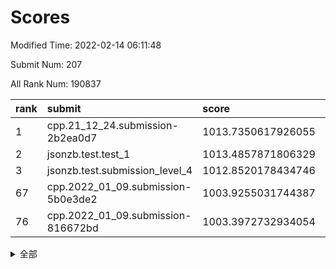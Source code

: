 # Scores

Modified Time: 2022-02-14 06:11:48

Submit Num: 207

All Rank Num: 190837

| rank |               submit               |       score        |       sigma        | pk_num |
| :--- | :--------------------------------- | :----------------- | :----------------- | :----- |
| 1    | cpp.21_12_24.submission-2b2ea0d7   | 1013.7350617926055 | 0.8249963832906255 | 3686   |
| 2    | jsonzb.test.test_1                 | 1013.4857871806329 | 0.833085585911522  | 3688   |
| 3    | jsonzb.test.submission_level_4     | 1012.8520178434746 | 0.8317611704322196 | 3687   |
| 67   | cpp.2022_01_09.submission-5b0e3de2 | 1003.9255031744387 | 0.7141853061800475 | 3689   |
| 76   | cpp.2022_01_09.submission-816672bd | 1003.3972732934054 | 0.7024059555598208 | 3688   |


<details>
<summary>全部</summary>

| rank |                 submit                 |       score        |       sigma        | pk_num |
| :--- | :------------------------------------- | :----------------- | :----------------- | :----- |
| 1    | cpp.21_12_24.submission-2b2ea0d7       | 1013.7350617926055 | 0.8249963832906255 | 3686   |
| 2    | jsonzb.test.test_1                     | 1013.4857871806329 | 0.833085585911522  | 3688   |
| 3    | jsonzb.test.submission_level_4         | 1012.8520178434746 | 0.8317611704322196 | 3687   |
| 4    | gobigger.level_3.submission_level_3_2  | 1011.8403892302482 | 0.7990793317328597 | 3693   |
| 5    | gobigger.level_3.submission_level_3_29 | 1011.6099638400507 | 0.7624809350405496 | 3683   |
| 6    | gobigger.level_3.submission_level_3_3  | 1011.3768890845475 | 0.7598753229176851 | 3687   |
| 7    | gobigger.level_3.submission_level_3_38 | 1011.2953031821285 | 0.7700712240758042 | 3682   |
| 8    | gobigger.level_3.submission_level_3_7  | 1011.2888903062286 | 0.7716730591465473 | 3689   |
| 9    | gobigger.level_3.submission_level_3_30 | 1011.1423587478006 | 0.7651872628595776 | 3685   |
| 10   | gobigger.level_3.submission_level_3_10 | 1010.9622171119142 | 0.7787672658220527 | 3683   |
| 11   | gobigger.level_3.submission_level_3_24 | 1010.6691604505656 | 0.7603131157528022 | 3687   |
| 12   | gobigger.level_3.submission_level_3_12 | 1010.6565072296792 | 0.7611731172234167 | 3687   |
| 13   | gobigger.level_3.submission_level_3_1  | 1010.5007336270273 | 0.7341993704793865 | 3692   |
| 14   | gobigger.level_3.submission_level_3_19 | 1010.4835902109539 | 0.7652386150726423 | 3688   |
| 15   | gobigger.level_3.submission_level_3_14 | 1010.461375212659  | 0.7863975335525792 | 3690   |
| 16   | gobigger.level_3.submission_level_3_11 | 1010.268272703589  | 0.7622768199048775 | 3689   |
| 17   | gobigger.level_3.submission_level_3_34 | 1010.1635504445957 | 0.7542999965277962 | 3687   |
| 18   | gobigger.level_3.submission_level_3_23 | 1010.1419216212788 | 0.773017492908873  | 3687   |
| 19   | gobigger.level_3.submission_level_3_40 | 1010.1323377442288 | 0.7724062921604252 | 3689   |
| 20   | gobigger.level_3.submission_level_3_45 | 1010.1089513294271 | 0.7617707310251357 | 3688   |
| 21   | gobigger.level_3.submission_level_3_31 | 1010.1034978109253 | 0.760672613917031  | 3690   |
| 22   | gobigger.level_3.submission_level_3_21 | 1010.0857836876218 | 0.7542825153551032 | 3694   |
| 23   | gobigger.level_3.submission_level_3_20 | 1010.081417473669  | 0.7610644063969734 | 3685   |
| 24   | gobigger.level_3.submission_level_3_4  | 1009.9907499284649 | 0.762247706640184  | 3687   |
| 25   | gobigger.level_3.submission_level_3_32 | 1009.9108458310611 | 0.7274771722758484 | 3688   |
| 26   | gobigger.level_3.submission_level_3_49 | 1009.8520324108703 | 0.7542422899643862 | 3682   |
| 27   | gobigger.level_3.submission_level_3_6  | 1009.7933229794666 | 0.7361931586772602 | 3683   |
| 28   | gobigger.level_3.submission_level_3_16 | 1009.7599632877487 | 0.7597681245909043 | 3690   |
| 29   | gobigger.level_3.submission_level_3_41 | 1009.7354189114699 | 0.7681086965511038 | 3684   |
| 30   | gobigger.level_3.submission_level_3_47 | 1009.7022548139298 | 0.7473415483327349 | 3694   |
| 31   | gobigger.level_3.submission_level_3_33 | 1009.6041379500726 | 0.7486431955639723 | 3687   |
| 32   | gobigger.level_3.submission_level_3_27 | 1009.5913927366338 | 0.7799277175278977 | 3690   |
| 33   | gobigger.level_3.submission_level_3_18 | 1009.5795565947799 | 0.7563269828617322 | 3683   |
| 34   | gobigger.level_3.submission_level_3_36 | 1009.5456571694904 | 0.7644817451858515 | 3685   |
| 35   | gobigger.level_3.submission_level_3_17 | 1009.4926412854691 | 0.7711228382848906 | 3691   |
| 36   | gobigger.level_3.submission_level_3_39 | 1009.4657312916409 | 0.7557493608260168 | 3687   |
| 37   | gobigger.level_3.submission_level_3_13 | 1009.4517062068751 | 0.7638624717629985 | 3686   |
| 38   | gobigger.level_3.submission_level_3_5  | 1009.4442718283359 | 0.7664108851684702 | 3687   |
| 39   | gobigger.level_3.submission_level_3_9  | 1009.3899110746213 | 0.7561899552166342 | 3687   |
| 40   | gobigger.level_3.submission_level_3_8  | 1009.3613466959088 | 0.7314492692348739 | 3686   |
| 41   | gobigger.level_3.submission_level_3_48 | 1009.2448701843122 | 0.740221371590425  | 3691   |
| 42   | gobigger.level_3.submission_level_3_26 | 1009.2009016741998 | 0.738557906957998  | 3690   |
| 43   | gobigger.level_3.submission_level_3_28 | 1009.1264736532846 | 0.730009791658339  | 3685   |
| 44   | gobigger.level_3.submission_level_3_35 | 1009.0801474804492 | 0.7550516299936487 | 3685   |
| 45   | gobigger.level_3.submission_level_3_42 | 1009.0793096702403 | 0.7403222113371342 | 3686   |
| 46   | gobigger.level_3.submission_level_3_15 | 1009.0743281099384 | 0.7487823282359382 | 3691   |
| 47   | gobigger.level_3.submission_level_3_0  | 1008.8849683492523 | 0.7379550120338835 | 3685   |
| 48   | gobigger.level_3.submission_level_3_37 | 1008.8381921007349 | 0.7318237094203417 | 3685   |
| 49   | gobigger.level_3.submission_level_3_46 | 1008.7421542056852 | 0.7355805469487419 | 3689   |
| 50   | gobigger.level_3.submission_level_3_43 | 1008.6545239736042 | 0.7414263230598978 | 3690   |
| 51   | gobigger.level_3.submission_level_3_44 | 1008.5647836493056 | 0.7553691880720481 | 3691   |
| 52   | gobigger.level_3.submission_level_3_25 | 1008.4797179951804 | 0.7232181422361716 | 3689   |
| 53   | gobigger.level_3.submission_level_3_22 | 1008.2124013425502 | 0.7391536460025663 | 3687   |
| 54   | gobigger.level_1.submission_level_1_27 | 1005.1168287061922 | 0.7053230228616493 | 3687   |
| 55   | gobigger.level_1.submission_level_1_39 | 1004.9232523666232 | 0.7139396341709673 | 3687   |
| 56   | gobigger.level_1.submission_level_1_6  | 1004.8052079850958 | 0.7239781764483622 | 3690   |
| 57   | gobigger.level_1.submission_level_1_33 | 1004.6902586061728 | 0.7190427246754805 | 3690   |
| 58   | gobigger.level_1.submission_level_1_35 | 1004.547632832069  | 0.7198268489260722 | 3684   |
| 59   | gobigger.level_1.submission_level_1_4  | 1004.4821782151074 | 0.7238763527461729 | 3688   |
| 60   | gobigger.level_1.submission_level_1_17 | 1004.4331723040704 | 0.724149585206564  | 3692   |
| 61   | gobigger.level_1.submission_level_1_22 | 1004.2498620967982 | 0.7195913795739548 | 3688   |
| 62   | gobigger.level_1.submission_level_1_49 | 1004.1563593958429 | 0.7240851655257626 | 3689   |
| 63   | gobigger.level_1.submission_level_1_24 | 1004.1079272457026 | 0.7094609623320945 | 3685   |
| 64   | gobigger.level_1.submission_level_1_29 | 1004.0875787614596 | 0.7155168599206981 | 3688   |
| 65   | gobigger.level_1.submission_level_1_43 | 1003.9987167435925 | 0.7087498209685568 | 3690   |
| 66   | gobigger.level_1.submission_level_1_48 | 1003.9312319952738 | 0.7068768133899613 | 3688   |
| 67   | cpp.2022_01_09.submission-5b0e3de2     | 1003.9255031744387 | 0.7141853061800475 | 3689   |
| 68   | gobigger.level_1.submission_level_1_7  | 1003.8674911870617 | 0.7081222145301653 | 3682   |
| 69   | gobigger.level_1.submission_level_1_37 | 1003.7685181398658 | 0.7281596422857577 | 3691   |
| 70   | gobigger.level_1.submission_level_1_16 | 1003.7059429551894 | 0.7126257637330956 | 3685   |
| 71   | gobigger.level_1.submission_level_1_44 | 1003.5526994771268 | 0.7127952867600296 | 3692   |
| 72   | gobigger.level_1.submission_level_1_11 | 1003.5408270863544 | 0.7277836160100456 | 3693   |
| 73   | gobigger.level_1.submission_level_1_36 | 1003.4638351330947 | 0.7197179115110938 | 3689   |
| 74   | gobigger.level_1.submission_level_1_31 | 1003.45082143361   | 0.7124455989395201 | 3688   |
| 75   | gobigger.level_1.submission_level_1_13 | 1003.4336725222273 | 0.7255214215723554 | 3690   |
| 76   | cpp.2022_01_09.submission-816672bd     | 1003.3972732934054 | 0.7024059555598208 | 3688   |
| 77   | gobigger.level_1.submission_level_1_30 | 1003.3840649568419 | 0.7125252909775962 | 3691   |
| 78   | gobigger.level_1.submission_level_1_3  | 1003.3812837411999 | 0.7379361409557988 | 3690   |
| 79   | gobigger.level_1.submission_level_1_15 | 1003.3397521977935 | 0.7104927535632172 | 3688   |
| 80   | gobigger.level_1.submission_level_1_23 | 1003.2374595988131 | 0.7061587068810061 | 3687   |
| 81   | gobigger.level_1.submission_level_1_12 | 1003.2229518729541 | 0.708658536078602  | 3688   |
| 82   | gobigger.level_1.submission_level_1_2  | 1003.1907860476116 | 0.7103373483373565 | 3685   |
| 83   | gobigger.level_1.submission_level_1_10 | 1003.0445744529702 | 0.7228914951951873 | 3688   |
| 84   | gobigger.level_1.submission_level_1_26 | 1003.0370147767354 | 0.7097690246863463 | 3690   |
| 85   | gobigger.level_1.submission_level_1_9  | 1002.9972862320316 | 0.7158294137470751 | 3684   |
| 86   | gobigger.level_1.submission_level_1_42 | 1002.9398745841014 | 0.7135402293188361 | 3690   |
| 87   | gobigger.level_1.submission_level_1_34 | 1002.8463964760815 | 0.7097200299444306 | 3692   |
| 88   | gobigger.level_1.submission_level_1_1  | 1002.8411614208688 | 0.7198900971027318 | 3687   |
| 89   | gobigger.level_1.submission_level_1_40 | 1002.7945362218873 | 0.7233989830043903 | 3685   |
| 90   | gobigger.level_1.submission_level_1_47 | 1002.7824764073072 | 0.7183278811430827 | 3690   |
| 91   | gobigger.level_1.submission_level_1_45 | 1002.7491115042372 | 0.7169120746128567 | 3687   |
| 92   | gobigger.level_1.submission_level_1_38 | 1002.7485603486946 | 0.7210563308710095 | 3691   |
| 93   | gobigger.level_1.submission_level_1_21 | 1002.7231503674124 | 0.7214112006565861 | 3687   |
| 94   | gobigger.level_1.submission_level_1_20 | 1002.7152773667617 | 0.7099706023721577 | 3687   |
| 95   | gobigger.level_1.submission_level_1_5  | 1002.7142060265902 | 0.7067922765817578 | 3689   |
| 96   | gobigger.level_1.submission_level_1_32 | 1002.5995206029489 | 0.7162906146135141 | 3685   |
| 97   | gobigger.level_1.submission_level_1_46 | 1002.5242527520289 | 0.7144089882241822 | 3691   |
| 98   | gobigger.level_1.submission_level_1_19 | 1002.4895456060797 | 0.7100528704909155 | 3687   |
| 99   | gobigger.level_1.submission_level_1_41 | 1002.4169491303993 | 0.7083720369735946 | 3686   |
| 100  | gobigger.level_1.submission_level_1_14 | 1002.3875291425021 | 0.7258245569780851 | 3685   |
| 101  | gobigger.level_1.submission_level_1_18 | 1002.2557587341522 | 0.712380353372458  | 3692   |
| 102  | gobigger.level_1.submission_level_1_25 | 1002.1471786580113 | 0.7096872272831345 | 3686   |
| 103  | gobigger.level_1.submission_level_1_8  | 1002.014761334796  | 0.7142067453465702 | 3687   |
| 104  | gobigger.level_1.submission_level_1_28 | 1001.665337735821  | 0.7088921856486691 | 3688   |
| 105  | gobigger.level_1.submission_level_1_0  | 1001.3086278749846 | 0.7015250782391356 | 3691   |
| 106  | gobigger.random.submission_random_36   | 997.0093006509018  | 0.7125719855644834 | 3688   |
| 107  | gobigger.random.submission_random_39   | 996.8970051265807  | 0.7103465080276546 | 3690   |
| 108  | gobigger.random.submission_random_31   | 996.7585594116447  | 0.7097631660364828 | 3686   |
| 109  | gobigger.random.submission_random_44   | 996.5706718718155  | 0.7188449464617697 | 3686   |
| 110  | gobigger.random.submission_random_12   | 996.5684713776601  | 0.6981417307124771 | 3688   |
| 111  | gobigger.random.submission_random_38   | 996.5165739838892  | 0.7036584016471958 | 3689   |
| 112  | gobigger.random.submission_random_28   | 996.5076979043895  | 0.7115423671337285 | 3693   |
| 113  | gobigger.random.submission_random_37   | 996.5042681874428  | 0.7081647748079984 | 3692   |
| 114  | gobigger.random.submission_random_6    | 996.3500125425956  | 0.7161422247997    | 3688   |
| 115  | gobigger.random.submission_random_23   | 996.2946357976715  | 0.7245940422251929 | 3685   |
| 116  | gobigger.random.submission_random_27   | 996.2698696768376  | 0.7046273832650557 | 3690   |
| 117  | gobigger.random.submission_random_8    | 996.2423571099157  | 0.7107894621405016 | 3682   |
| 118  | gobigger.random.submission_random_41   | 996.185634225727   | 0.7054305790450555 | 3687   |
| 119  | gobigger.random.submission_random_18   | 996.1576197597475  | 0.7155556789424863 | 3689   |
| 120  | gobigger.random.submission_random_32   | 996.1330472508755  | 0.7033006429417553 | 3690   |
| 121  | gobigger.random.submission_random_42   | 996.1187676896205  | 0.712515467301461  | 3688   |
| 122  | gobigger.random.submission_random_40   | 996.0842009930556  | 0.7062022153063011 | 3690   |
| 123  | gobigger.random.submission_random_26   | 996.0555441600185  | 0.7086497526738543 | 3681   |
| 124  | gobigger.random.submission_random_49   | 996.0345574931464  | 0.7032912767103737 | 3690   |
| 125  | gobigger.random.submission_random_25   | 995.9375147885568  | 0.714831330100108  | 3688   |
| 126  | gobigger.random.submission_random_46   | 995.9300089434511  | 0.703652144968271  | 3693   |
| 127  | gobigger.random.submission_random_33   | 995.9231289851352  | 0.7116584738419317 | 3684   |
| 128  | gobigger.random.submission_random_0    | 995.8117677593287  | 0.7122403473833897 | 3688   |
| 129  | gobigger.random.submission_random_21   | 995.8037059679954  | 0.7134851905560755 | 3684   |
| 130  | gobigger.random.submission_random_16   | 995.7551809744522  | 0.7045327706936017 | 3687   |
| 131  | gobigger.random.submission_random_15   | 995.7251898109282  | 0.711199044673335  | 3688   |
| 132  | gobigger.random.submission_random_48   | 995.6592655267851  | 0.7146488885285802 | 3691   |
| 133  | gobigger.random.submission_random_5    | 995.6416866870633  | 0.7153704580229604 | 3688   |
| 134  | gobigger.random.submission_random_17   | 995.6065582818161  | 0.7163835405880898 | 3691   |
| 135  | gobigger.random.submission_random_4    | 995.5925992511172  | 0.6982334985723495 | 3691   |
| 136  | gobigger.random.submission_random_20   | 995.5717655659809  | 0.7035471652292088 | 3691   |
| 137  | gobigger.random.submission_random_19   | 995.5631174808017  | 0.7118893822841011 | 3687   |
| 138  | gobigger.random.submission_random_3    | 995.5381440364416  | 0.7172247261534053 | 3692   |
| 139  | gobigger.random.submission_random_43   | 995.4920117121958  | 0.7126478541476929 | 3685   |
| 140  | gobigger.random.submission_random_10   | 995.475979458231   | 0.6909437527154891 | 3688   |
| 141  | gobigger.random.submission_random_35   | 995.4539665567131  | 0.7101225887727318 | 3691   |
| 142  | gobigger.random.submission_random_29   | 995.4515240576402  | 0.7097731539550092 | 3687   |
| 143  | gobigger.random.submission_random_1    | 995.3578862573261  | 0.7224509907959287 | 3689   |
| 144  | gobigger.random.submission_random_2    | 995.3514031665527  | 0.7035441437259002 | 3684   |
| 145  | gobigger.random.submission_random_47   | 995.3345331169523  | 0.703246108479092  | 3687   |
| 146  | gobigger.random.submission_random_22   | 995.275157564188   | 0.7066716333916224 | 3686   |
| 147  | gobigger.random.submission_random_34   | 995.2158734103523  | 0.6968700101839038 | 3687   |
| 148  | gobigger.random.submission_random_7    | 995.2067995274081  | 0.707005135738598  | 3688   |
| 149  | gobigger.random.submission_random_30   | 995.1808911527629  | 0.7111552069613023 | 3683   |
| 150  | gobigger.random.submission_random_13   | 995.0922172656765  | 0.7217289328104071 | 3685   |
| 151  | gobigger.random.submission_random_9    | 995.0795571257846  | 0.7371655607103319 | 3687   |
| 152  | gobigger.random.submission_random_45   | 995.0295326621849  | 0.7180929189400453 | 3681   |
| 153  | gobigger.random.submission_random_24   | 994.9658830053205  | 0.7078821664808579 | 3686   |
| 154  | gobigger.random.submission_random_11   | 994.4514014729372  | 0.6991387650904958 | 3691   |
| 155  | gobigger.level_2.submission_level_2_16 | 994.1278498753954  | 0.7308969615976911 | 3691   |
| 156  | gobigger.level_2.submission_level_2_40 | 993.9704797219731  | 0.733149580692396  | 3690   |
| 157  | gobigger.random.submission_random_14   | 993.9614042909363  | 0.7134839638308614 | 3686   |
| 158  | gobigger.level_2.submission_level_2_14 | 993.7884867784907  | 0.7347126720335768 | 3689   |
| 159  | gobigger.level_2.submission_level_2_48 | 993.7747639633711  | 0.7450004864398986 | 3690   |
| 160  | gobigger.level_2.submission_level_2_31 | 993.5672197548271  | 0.7281771512572965 | 3685   |
| 161  | gobigger.level_2.submission_level_2_49 | 993.503144872032   | 0.7269257397249708 | 3686   |
| 162  | gobigger.level_2.submission_level_2_4  | 993.4950720335008  | 0.7300460062171005 | 3686   |
| 163  | gobigger.level_2.submission_level_2_21 | 993.4861161519965  | 0.747025797436162  | 3687   |
| 164  | gobigger.level_2.submission_level_2_26 | 993.3086902586432  | 0.7298285013530925 | 3684   |
| 165  | gobigger.level_2.submission_level_2_8  | 993.2222301756291  | 0.7417012496578987 | 3686   |
| 166  | gobigger.level_2.submission_level_2_24 | 993.2132298856222  | 0.7274793233290473 | 3683   |
| 167  | gobigger.level_2.submission_level_2_0  | 993.0393105349654  | 0.7402601887328593 | 3690   |
| 168  | gobigger.level_2.submission_level_2_38 | 992.9945023069926  | 0.7360118362041659 | 3691   |
| 169  | gobigger.level_2.submission_level_2_42 | 992.9736024929026  | 0.7427134477599998 | 3689   |
| 170  | gobigger.level_2.submission_level_2_23 | 992.8830900596004  | 0.7356232596590209 | 3694   |
| 171  | gobigger.level_2.submission_level_2_44 | 992.73239579604    | 0.7482577672064851 | 3688   |
| 172  | gobigger.level_2.submission_level_2_12 | 992.705560076056   | 0.7395013877439085 | 3688   |
| 173  | gobigger.level_2.submission_level_2_7  | 992.6776684998991  | 0.7361700427673796 | 3691   |
| 174  | gobigger.level_2.submission_level_2_17 | 992.6254050626511  | 0.7493603072078802 | 3684   |
| 175  | gobigger.level_2.submission_level_2_25 | 992.5188621843495  | 0.7299074110152793 | 3686   |
| 176  | gobigger.level_2.submission_level_2_20 | 992.4983649274936  | 0.7408937811285636 | 3689   |
| 177  | gobigger.level_2.submission_level_2_1  | 992.3906020131134  | 0.7505668153252611 | 3689   |
| 178  | gobigger.level_2.submission_level_2_45 | 992.3771169878513  | 0.7431075930778358 | 3685   |
| 179  | gobigger.level_2.submission_level_2_46 | 992.3144068822039  | 0.7361228840020099 | 3692   |
| 180  | gobigger.level_2.submission_level_2_28 | 992.3081627093243  | 0.7571463349213367 | 3690   |
| 181  | gobigger.level_2.submission_level_2_29 | 992.30745373145    | 0.720498866183559  | 3687   |
| 182  | gobigger.level_2.submission_level_2_15 | 992.3050768992553  | 0.7470030663231209 | 3689   |
| 183  | gobigger.level_2.submission_level_2_27 | 992.2789771492072  | 0.7465158685408219 | 3687   |
| 184  | gobigger.level_2.submission_level_2_13 | 992.2665069437727  | 0.7327956414513179 | 3689   |
| 185  | gobigger.level_2.submission_level_2_6  | 992.2331973380076  | 0.7667193071011885 | 3685   |
| 186  | gobigger.level_2.submission_level_2_2  | 992.2078402459465  | 0.7433599759828086 | 3685   |
| 187  | gobigger.level_2.submission_level_2_36 | 992.1543208807714  | 0.7484737737747963 | 3685   |
| 188  | gobigger.level_2.submission_level_2_47 | 992.0551178900988  | 0.7280949729380521 | 3689   |
| 189  | gobigger.level_2.submission_level_2_41 | 991.9550752670174  | 0.7638623086366831 | 3684   |
| 190  | gobigger.level_2.submission_level_2_39 | 991.8484603215722  | 0.7566569064650561 | 3684   |
| 191  | gobigger.level_2.submission_level_2_34 | 991.7766145632048  | 0.7552062666379493 | 3684   |
| 192  | gobigger.level_2.submission_level_2_10 | 991.733783920538   | 0.7406367097273787 | 3692   |
| 193  | gobigger.level_2.submission_level_2_3  | 991.7107516164936  | 0.774734375689465  | 3693   |
| 194  | gobigger.level_2.submission_level_2_9  | 991.6662117349392  | 0.7579593425132255 | 3681   |
| 195  | gobigger.level_2.submission_level_2_37 | 991.6661968792216  | 0.7465404077214246 | 3689   |
| 196  | gobigger.level_2.submission_level_2_43 | 991.6612887580158  | 0.7485107841895171 | 3687   |
| 197  | gobigger.level_2.submission_level_2_19 | 991.6526821355025  | 0.7436854823656704 | 3688   |
| 198  | gobigger.level_2.submission_level_2_5  | 991.6240367549341  | 0.7566312635681993 | 3688   |
| 199  | gobigger.level_2.submission_level_2_22 | 991.451818505286   | 0.761457868412584  | 3682   |
| 200  | gobigger.level_2.submission_level_2_33 | 991.4080444415425  | 0.776444936277372  | 3680   |
| 201  | gobigger.level_2.submission_level_2_35 | 991.1945354040074  | 0.7385984639433837 | 3687   |
| 202  | gobigger.level_2.submission_level_2_18 | 991.172766634649   | 0.7429353191273894 | 3683   |
| 203  | gobigger.level_2.submission_level_2_11 | 990.9932963533672  | 0.7542898644225757 | 3689   |
| 204  | gobigger.level_2.submission_level_2_32 | 990.5950805741946  | 0.7466043972031154 | 3689   |
| 205  | gobigger.level_2.submission_level_2_30 | 990.466281929302   | 0.7588509269783703 | 3687   |
| 206  | gobigger.none.submission_none_1        | 977.9189776505526  | 1.2701734908235045 | 3685   |
| 207  | gobigger.none.submission_none_0        | 975.5570380568797  | 1.5629864346768085 | 3690   |

</details>